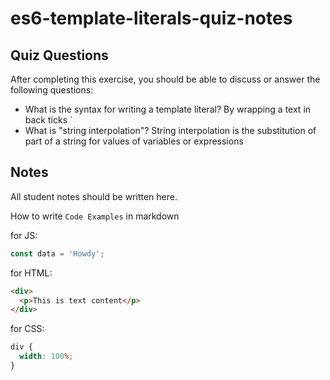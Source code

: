 # es6-template-literals-quiz-notes

## Quiz Questions

After completing this exercise, you should be able to discuss or answer the following questions:

- What is the syntax for writing a template literal?
  By wrapping a text in back ticks `
- What is "string interpolation"?
  String interpolation is the substitution of part of a string for values of variables or expressions

## Notes

All student notes should be written here.

How to write `Code Examples` in markdown

for JS:

```javascript
const data = 'Howdy';
```

for HTML:

```html
<div>
  <p>This is text content</p>
</div>
```

for CSS:

```css
div {
  width: 100%;
}
```
